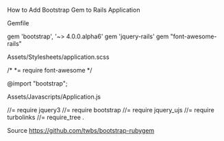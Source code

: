 How to Add Bootstrap Gem to Rails Application

Gemfile

gem 'bootstrap', '~> 4.0.0.alpha6'
gem 'jquery-rails'
gem "font-awesome-rails"

Assets/Stylesheets/application.scss

/*
 *= require font-awesome
 */

@import "bootstrap";



Assets/Javascripts/Application.js

//= require jquery3
//= require bootstrap
//= require jquery_ujs
//= require turbolinks
//= require_tree .



Source https://github.com/twbs/bootstrap-rubygem

